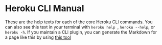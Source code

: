 Heroku CLI Manual
=================

These are the help texts for each of the core Heroku CLI commands. You can also see this text in your terminal with `heroku help `, `heroku --help`, or `heroku -h`. If you maintain a CLI plugin, you can generate the Markdown for a page like this by using [this tool](http://github.com/heroku/heroku-plugin-readme-generator)
